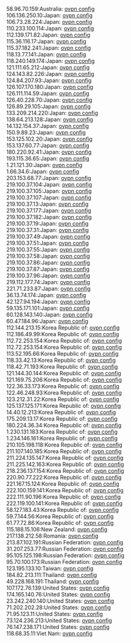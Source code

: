 58.96.70.159:Australia: [ovpn config](vpn/58_96_70_159.ovpn)  
106.136.250.10:Japan: [ovpn config](vpn/106_136_250_10.ovpn)  
106.73.28.224:Japan: [ovpn config](vpn/106_73_28_224.ovpn)  
110.233.100.114:Japan: [ovpn config](vpn/110_233_100_114.ovpn)  
112.139.171.82:Japan: [ovpn config](vpn/112_139_171_82.ovpn)  
115.36.116.17:Japan: [ovpn config](vpn/115_36_116_17.ovpn)  
115.37.182.241:Japan: [ovpn config](vpn/115_37_182_241.ovpn)  
118.13.77.141:Japan: [ovpn config](vpn/118_13_77_141.ovpn)  
118.240.149.174:Japan: [ovpn config](vpn/118_240_149_174.ovpn)  
121.111.65.212:Japan: [ovpn config](vpn/121_111_65_212.ovpn)  
124.143.82.226:Japan: [ovpn config](vpn/124_143_82_226.ovpn)  
124.84.207.93:Japan: [ovpn config](vpn/124_84_207_93.ovpn)  
126.107.170.180:Japan: [ovpn config](vpn/126_107_170_180.ovpn)  
126.111.114.59:Japan: [ovpn config](vpn/126_111_114_59.ovpn)  
126.40.228.70:Japan: [ovpn config](vpn/126_40_228_70.ovpn)  
126.89.29.105:Japan: [ovpn config](vpn/126_89_29_105.ovpn)  
133.209.214.220:Japan: [ovpn config](vpn/133_209_214_220.ovpn)  
138.64.213.128:Japan: [ovpn config](vpn/138_64_213_128.ovpn)  
14.132.154.37:Japan: [ovpn config](vpn/14_132_154_37.ovpn)  
150.9.89.23:Japan: [ovpn config](vpn/150_9_89_23.ovpn)  
153.125.102.20:Japan: [ovpn config](vpn/153_125_102_20.ovpn)  
153.137.60.77:Japan: [ovpn config](vpn/153_137_60_77.ovpn)  
180.220.92.41:Japan: [ovpn config](vpn/180_220_92_41.ovpn)  
193.115.36.65:Japan: [ovpn config](vpn/193_115_36_65.ovpn)  
1.21.121.30:Japan: [ovpn config](vpn/1_21_121_30.ovpn)  
1.66.34.6:Japan: [ovpn config](vpn/1_66_34_6.ovpn)  
203.153.68.77:Japan: [ovpn config](vpn/203_153_68_77.ovpn)  
219.100.37.104:Japan: [ovpn config](vpn/219_100_37_104.ovpn)  
219.100.37.105:Japan: [ovpn config](vpn/219_100_37_105.ovpn)  
219.100.37.107:Japan: [ovpn config](vpn/219_100_37_107.ovpn)  
219.100.37.13:Japan: [ovpn config](vpn/219_100_37_13.ovpn)  
219.100.37.177:Japan: [ovpn config](vpn/219_100_37_177.ovpn)  
219.100.37.182:Japan: [ovpn config](vpn/219_100_37_182.ovpn)  
219.100.37.19:Japan: [ovpn config](vpn/219_100_37_19.ovpn)  
219.100.37.31:Japan: [ovpn config](vpn/219_100_37_31.ovpn)  
219.100.37.49:Japan: [ovpn config](vpn/219_100_37_49.ovpn)  
219.100.37.51:Japan: [ovpn config](vpn/219_100_37_51.ovpn)  
219.100.37.55:Japan: [ovpn config](vpn/219_100_37_55.ovpn)  
219.100.37.58:Japan: [ovpn config](vpn/219_100_37_58.ovpn)  
219.100.37.86:Japan: [ovpn config](vpn/219_100_37_86.ovpn)  
219.100.37.87:Japan: [ovpn config](vpn/219_100_37_87.ovpn)  
219.100.37.96:Japan: [ovpn config](vpn/219_100_37_96.ovpn)  
219.112.177.74:Japan: [ovpn config](vpn/219_112_177_74.ovpn)  
221.71.233.87:Japan: [ovpn config](vpn/221_71_233_87.ovpn)  
36.13.74.174:Japan: [ovpn config](vpn/36_13_74_174.ovpn)  
42.127.94.194:Japan: [ovpn config](vpn/42_127_94_194.ovpn)  
59.135.171.101:Japan: [ovpn config](vpn/59_135_171_101.ovpn)  
60.128.143.140:Japan: [ovpn config](vpn/60_128_143_140.ovpn)  
60.47.184.96:Japan: [ovpn config](vpn/60_47_184_96.ovpn)  
112.144.213.15:Korea Republic of: [ovpn config](vpn/112_144_213_15.ovpn)  
112.186.49.99:Korea Republic of: [ovpn config](vpn/112_186_49_99.ovpn)  
112.72.253.154:Korea Republic of: [ovpn config](vpn/112_72_253_154.ovpn)  
112.72.253.154:Korea Republic of: [ovpn config](vpn/112_72_253_154.ovpn)  
113.52.195.66:Korea Republic of: [ovpn config](vpn/113_52_195_66.ovpn)  
118.33.42.13:Korea Republic of: [ovpn config](vpn/118_33_42_13.ovpn)  
118.42.71.193:Korea Republic of: [ovpn config](vpn/118_42_71_193.ovpn)  
121.144.30.144:Korea Republic of: [ovpn config](vpn/121_144_30_144.ovpn)  
121.169.75.206:Korea Republic of: [ovpn config](vpn/121_169_75_206.ovpn)  
122.36.33.173:Korea Republic of: [ovpn config](vpn/122_36_33_173.ovpn)  
122.46.248.93:Korea Republic of: [ovpn config](vpn/122_46_248_93.ovpn)  
123.212.31.22:Korea Republic of: [ovpn config](vpn/123_212_31_22.ovpn)  
125.137.125.171:Korea Republic of: [ovpn config](vpn/125_137_125_171.ovpn)  
14.40.12.213:Korea Republic of: [ovpn config](vpn/14_40_12_213.ovpn)  
175.209.13.17:Korea Republic of: [ovpn config](vpn/175_209_13_17.ovpn)  
180.224.36.34:Korea Republic of: [ovpn config](vpn/180_224_36_34.ovpn)  
1.230.131.183:Korea Republic of: [ovpn config](vpn/1_230_131_183.ovpn)  
1.234.146.161:Korea Republic of: [ovpn config](vpn/1_234_146_161.ovpn)  
210.105.198.118:Korea Republic of: [ovpn config](vpn/210_105_198_118.ovpn)  
211.107.140.185:Korea Republic of: [ovpn config](vpn/211_107_140_185.ovpn)  
211.224.135.147:Korea Republic of: [ovpn config](vpn/211_224_135_147.ovpn)  
211.225.142.163:Korea Republic of: [ovpn config](vpn/211_225_142_163.ovpn)  
218.236.137.154:Korea Republic of: [ovpn config](vpn/218_236_137_154.ovpn)  
220.90.77.222:Korea Republic of: [ovpn config](vpn/220_90_77_222.ovpn)  
221.167.15.124:Korea Republic of: [ovpn config](vpn/221_167_15_124.ovpn)  
222.100.159.141:Korea Republic of: [ovpn config](vpn/222_100_159_141.ovpn)  
222.111.90.196:Korea Republic of: [ovpn config](vpn/222_111_90_196.ovpn)  
222.119.100.141:Korea Republic of: [ovpn config](vpn/222_119_100_141.ovpn)  
58.127.183.43:Korea Republic of: [ovpn config](vpn/58_127_183_43.ovpn)  
59.7.144.56:Korea Republic of: [ovpn config](vpn/59_7_144_56.ovpn)  
61.77.72.86:Korea Republic of: [ovpn config](vpn/61_77_72_86.ovpn)  
115.188.15.106:New Zealand: [ovpn config](vpn/115_188_15_106.ovpn)  
217.138.212.58:Romania: [ovpn config](vpn/217_138_212_58.ovpn)  
213.87.102.191:Russian Federation: [ovpn config](vpn/213_87_102_191.ovpn)  
31.207.253.77:Russian Federation: [ovpn config](vpn/31_207_253_77.ovpn)  
95.105.125.198:Russian Federation: [ovpn config](vpn/95_105_125_198.ovpn)  
95.70.100.173:Russian Federation: [ovpn config](vpn/95_70_100_173.ovpn)  
123.195.133.10:Taiwan: [ovpn config](vpn/123_195_133_10.ovpn)  
184.82.213.111:Thailand: [ovpn config](vpn/184_82_213_111.ovpn)  
49.228.168.191:Thailand: [ovpn config](vpn/49_228_168_191.ovpn)  
107.172.76.139:United States: [ovpn config](vpn/107_172_76_139.ovpn)  
174.165.140.76:United States: [ovpn config](vpn/174_165_140_76.ovpn)  
23.242.240.140:United States: [ovpn config](vpn/23_242_240_140.ovpn)  
71.202.202.28:United States: [ovpn config](vpn/71_202_202_28.ovpn)  
71.95.123.11:United States: [ovpn config](vpn/71_95_123_11.ovpn)  
73.124.236.213:United States: [ovpn config](vpn/73_124_236_213.ovpn)  
76.147.238.171:United States: [ovpn config](vpn/76_147_238_171.ovpn)  
118.68.35.11:Viet Nam: [ovpn config](vpn/118_68_35_11.ovpn)  
